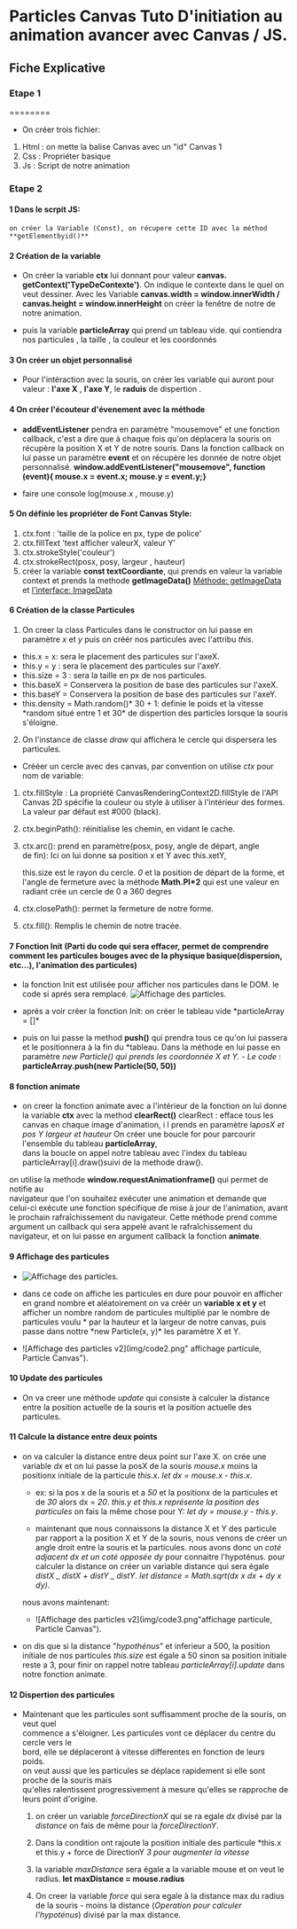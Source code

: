 # Particles Canvas Tuto D'initiation au animation avancer avec Canvas / JS.

## Fiche Explicative

### Etape 1

========

- On créer trois fichier:

1. Html : on mette la balise Canvas avec un "id" Canvas 1
2. Css : Propriéter basique
3. Js : Script de notre animation

### Etape 2

#### 1 Dans le scrpit JS:

    on créer la Variable (Const), on récupere cette ID avec la méthod **getElementbyid()**

#### 2 Création de la variable

- On créer la variable **ctx** lui donnant pour valeur **canvas. getContext('TypeDeContexte')**. On indique le contexte dans le quel on veut dessiner. Avec les Variable **canvas.width = window.innerWidth / canvas.height = window.innerHeight** on créer la fenêtre de notre de notre animation.

- puis la variable **particleArray** qui prend un tableau vide. qui contiendra nos particules , la taille , la couleur et les coordonnés

#### 3 On créer un objet personnalisé

- Pour l'intéraction avec la souris, on créer les variable qui auront pour valeur : **l'axe X** , **l'axe Y**, le **raduis** de dispertion .

#### 4 On créer l'écouteur d'évenement avec la méthode

- **addEventListener** pendra en paramètre "mousemove" et une fonction callback, c'est a dire que à chaque fois qu'on déplacera la souris on récupère la position X et Y de notre souris. Dans la fonction callback on lui passe un paramètre **event** et on récupère les donnée de notre objet personnalisé.
  **window.addEventListener("mousemove", function (event){ mouse.x = event.x; mouse.y = event.y;}**

- faire une console log(mouse.x , mouse.y)

#### 5 On définie les propriéter de Font Canvas Style:

1. ctx.font : 'taille de la police en px, type de police'
2. ctx.fillText 'text afficher valeurX, valeur Y'
3. ctx.strokeStyle('couleur')
4. ctx.strokeRect(posx, posy, largeur , hauteur)
5. créer la variable **const textCoordiante**, qui prends en valeur la variable context et prends la methode **getImageData()**
   [Méthode: getImageData](https://developer.mozilla.org/fr/docs/Web/API/CanvasRenderingContext2D/getImageData) et [l'interface: ImageData](https://developer.mozilla.org/fr/docs/Web/API/ImageData)

#### 6 Création de la classe Particules

1. On creer la class Particules dans le constructor on lui passe en paramètre _x_ et _y_ puis on créér nos particules avec l'attribu _this_.

- this.x = x: sera le placement des particules sur l'axeX.
- this.y = y : sera le placement des particules sur l'axeY.
- this.size = 3 : sera la taille en px de nos particules.
- this.baseX = Conservera la position de base des particules sur l'axeX.
- this.baseY = Conservera la position de base des particules sur l'axeY.
- this.density = Math.random()* 30 + 1: definie le poids et la vitesse *random situé entre 1 et 30\* de dispertion des particles lorsque la souris s'éloigne.

2. On l'instance de classe _draw_ qui affichera le cercle qui dispersera les particules.

- Crééer un cercle avec des canvas, par convention on utilise _ctx_ pour nom de variable:

1.  ctx.fillStyle : La propriété CanvasRenderingContext2D.fillStyle
    de l'API Canvas 2D spécifie la couleur ou style à utiliser à
    l'intérieur des formes. La valeur par défaut est #000 (black).

2.  ctx.beginPath(): réinitialise les chemin, en vidant le cache.
3.  ctx.arc(): prend en paramètre(posx, posy, angle de départ, angle  
    de fin): Ici on lui donne sa position x et Y avec this.xetY,

    this.size est le rayon du cercle. _0_ et la position de départ de la forme, et l'angle de fermeture avec la méthode **Math.PI\*2** qui est une valeur en radiant crée un cercle de 0 a 360 degres

4.  ctx.closePath(): permet la fermeture de notre forme.
5.  ctx.fill(): Remplis le chemin de notre tracée.

#### 7 Fonction Init (Parti du code qui sera effacer, permet de comprendre comment les particules bouges avec de la physique basique(dispersion, etc...), l'animation des particules)

- la fonction Init est utilisée pour afficher nos particules dans le DOM. le code si aprés sera remplacé.
  ![Affichage des particles](img/carbon.png "affichage particule, Particle Canvas").

- aprés a voir créer la fonction Init: on créer le tableau vide \*particleArray = []\*
- puis on lui passe la method **push()** qui prendra tous ce qu'on lui passera et le positionnera à la fin du \*tableau. Dans la méthode en lui passe en paramètre _new Particle()_ _qui prends les coordonnée X et Y._
  _- Le code_ : **particleArray.push(new Particle(50, 50))**

#### 8 fonction animate

- on creer la fonction animate avec a l'intérieur de la fonction on lui donne la variable **ctx** avec la method **clearRect()**
  clearRect : efface tous les canvas en chaque image d'animation, i l prends en paramètre la*posX et pos Y largeur et hauteur*
  On créer une boucle for pour parcourir l'ensemble du tableau **particleArray**,  
  dans la boucle on appel notre tableau avec l'index du tableau particleArray[i].draw()suivi de la methode draw().

on utilise la methode **window.requestAnimationframe()** qui permet de notifie au  
 navigateur que l'on souhaitez exécuter une animation et demande que celui-ci exécute une fonction spécifique de mise à jour de l'animation, avant le prochain rafraîchissement du navigateur. Cette méthode prend comme argument un callback qui sera appelé avant le rafraîchissement du navigateur, et on lui passe en argument callback la fonction **animate**.

#### 9 Affichage des particules

- ![Affichage des particles](img/code1.png "affichage particule, Particle Canvas").

- dans ce code on affiche les particules en dure pour pouvoir en afficher en grand nombre et aléatoirement on va créér un **variable x et y** et afficher un nombre random de particules multiplié par le nombre de particules voulu * par la hauteur et la largeur de notre canvas, puis passe dans nottre *new Particle(x, y)\* les paramètre X et Y.

- ![Affichage des particles v2](img/code2.png" affichage particule, Particle Canvas").

#### 10 Update des particules

- On va creer une méthode _update_ qui consiste à calculer la distance entre la position actuelle de la souris et la position actuelle des particules.

#### 11 Calcule la distance entre deux points

- on va calculer la distance entre deux point sur l'axe X.
  on crée une variable _dx_ et on lui passe la posX de la souris _mouse.x_ moins la positionx initiale de la particule _this.x_.
  _let dx = mouse.x - this.x_.

  - ex: si la pos x de la souris et a _50_ et la positionx de la particules et de _30_ alors dx = _20_. _this.y et this.x représente la position des particules_ on fais la même chose pour Y: _let dy = mouse.y - this.y_.

  - maintenant que nous connaissons la distance X et Y des particule par rapport a la position X et Y de la souris, nous venons de créer un angle droit entre la souris et la particules.
  nous avons donc un _coté adjacent dx et un coté opposée dy_ pour connaitre l'hypoténus. pour calculer la distance on créer un variable distance qui sera égale _distX _ distX + distY _ distY_.
  _let distance = Math.sqrt(dx x dx + dy x dy)_.

  nous avons maintenant:

  - ![Affichage des particles v2](img/code3.png"affichage particule, Particle Canvas").

- on dis que si la distance "_hypothénus_" et inferieur a 500, la position initiale de nos particules _this.size_ est égale a 50 sinon sa position initiale reste a 3, pour finir on rappel notre tableau _particleArray[i].update_ dans notre fonction animate.

#### 12 Dispertion des particules

- Maintenant que les particules sont suffisamment proche de la souris, on veut quel   
commence a s'éloigner. Les particules vont ce déplacer du centre du cercle vers le   
bord, elle se déplaceront à vitesse differentes en fonction de leurs poids.  
 on veut aussi que les particules se déplace rapidement si elle sont proche de la souris mais   
qu'elles ralentissent progressivement à mesure qu'elles se rapproche de leurs point d'origine.  


  1. on créer un variable _forceDirectionX_ qui se ra egale _dx_ divisé par la _distance_ on fais de même pour la _forceDirectionY_.  

  2. Dans la condition ont rajoute la position initiale des particule *this.x et this.y + force de DirectionY *3 pour augmenter la vitesse*

  3. la variable *maxDistance* sera égale a la variable mouse et on veut le radius.
 **let maxDistance = mouse.radius**

  4. On creer la variable *force* qui sera egale à la distance max du radius de la souris - moins la distance (*Operation pour calculer l'hypoténus*) divisé par la max distance.